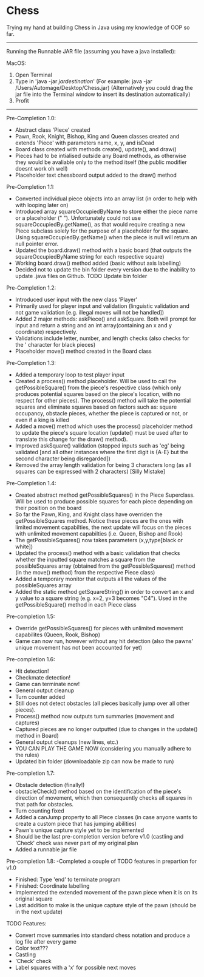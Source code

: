 # Chess
Trying my hand at building Chess in Java using my knowledge of OOP so far. 

---

Running the Runnable JAR file (assuming you have a java installed):

MacOS:
1) Open Terminal 
2) Type in 'java -jar *jardestination*' (For example: java -jar /Users/Automage/Desktop/Chess.jar) (Alternatively you could drag the jar file into the Terminal window to insert its destination automatically)
3) Profit

---

Pre-Completion 1.0:
- Abstract class 'Piece' created 
- Pawn, Rook, Knight, Bishop, King and Queen classes created and extends 'Piece' with parameters name, x, y, and isDead
- Board class created with methods create(), update(), and draw()
- Pieces had to be intialised outside any Board methods, as otherwise they would be avaliable only to the method itself (the public modifier doesnt work oh well)
- Placeholder text chessboard output added to the draw() method

Pre-Completion  1.1:
- Converted individual piece objects into an array list (in order to help with with looping later on)
- Introduced array squareOccupiedByName to store either the piece name or a placeholder ("   "). Unfortunately could not use squareOccupiedBy.getName(), as that would require creating a new Piece subclass solely for the purpose of a placeholder for the square. Using squareOccupiedBy.getName() when the piece is null will return an null pointer error.
- Updated the board.draw() method with a basic board (that outputs the squareOccupiedByName string for each respective square)
- Working board.draw() method added (basic without axis labelling)
- Decided not to update the bin folder every version due to the inability to update .java files on Github. TODO Update bin folder

Pre-Completion 1.2:
- Introduced user input with the new class 'Player'
- Primarily used for player input and validation (linguistic validation and not game validation [e.g. illegal moves will not be handled])
- Added 2 major methods: askPiece() and askSquare. Both will prompt for input and return a string and an int array(containing an x and y coordinate) respectively.
- Validations include letter, number, and length checks (also checks for the ' character for black pieces)
- Placeholder move() method created in the Board class

Pre-Completion 1.3:
- Added a temporary loop to test player input
- Created a process() method placeholder. Will be used to call the getPossibleSquare() from the piece's respective class (which only produces potential squares based on the piece's location, with no respect for other pieces). The process() method will take the potential squares and eliminate squares based on factors such as: square occupancy, obstacle pieces, whether the piece is captured or not, or even if a king is killed
- Added a move() method which uses the process() placeholder method to update the piece's square location (update() must be used after to translate this change for the draw() method).
- Improved askSquare() validation (stopped inputs such as 'eg' being validated [and all other instances where the first digit is {A-E} but the second character being disregarded])
- Removed the array length validation for being 3 characters long (as all squares can be expressed with 2 characters) [Silly Mistake]

Pre-Completion 1.4:
- Created abstract method getPossibleSquares() in the Piece Superclass. Will be used to produce possible squares for each piece depending on their position on the board
- So far the Pawn, King, and Knight class have overriden the getPossibleSquares method. Notice these pieces are the ones with limited movement capabilties, the next update will focus on the pieces with unlimited movement capabilties (i.e. Queen, Bishop and Rook)
- The getPossibleSquares() now takes parameters (x,y,type[black or white])
- Updated the process() method with a basic validation that checks whether the inputted square matches a square from the possibleSquares array (obtained from the getPossibleSquares() method (in the move() method) from the respective Piece class)
- Added a temporary monitor that outputs all the values of the possibleSquares array
- Added the static method getSquareString() in order to convert an x and y value to a square string (e.g. x=2, y=3 becomes "C4"). Used in the getPossibleSquare() method in each Piece class

Pre-completion 1.5:
- Override getPossibleSquares() for pieces with unlimited movement capabilites (Queen, Rook, Bishop)
- Game can now run, however without any hit detection (also the pawns' unique movement has not been accounted for yet)

Pre-completion 1.6: 
- Hit detection!
- Checkmate detection!
- Game can terminate now!
- General output cleanup
- Turn counter added
- Still does not detect obstacles (all pieces basically jump over all other pieces).
- Process() method now outputs turn summaries (movement and captures)
- Captured pieces are no longer outputted (due to changes in the update() method in Board)
- General output cleanups (new lines, etc.)
- YOU CAN PLAY THE GAME NOW (considering you manually adhere to the rules)
- Updated bin folder (downloadable zip can now be made to run)

Pre-completion 1.7:
- Obstacle detection (finally!)
- obstacleCheck() method based on the identification of the piece's direction of movement, which then consequently checks all squares in that path for obstacles. 
- Turn counting fixed
- Added a canJump property to all Piece classes (in case anyone wants to create a custom piece that has jumping abilities)
- Pawn's unique capture style yet to be implemented
- Should be the last pre-completion version before v1.0 (castling and 'Check' check was never part of my original plan
- Added a runnable jar file

Pre-completion 1.8:
-Completed a couple of TODO features in prepartion for v1.0
- Finished: Type 'end' to terminate program
- Finished: Coordinate labelling
- Implemented the extended movement of the pawn piece when it is on its original square
- Last addition to make is the unique capture style of the pawn (should be in the next update)

TODO Features:
- Convert move summaries into standard chess notation and produce a log file after every game
- Color text???
- Castling
- 'Check' check
- Label squares with a 'x' for possible next moves

